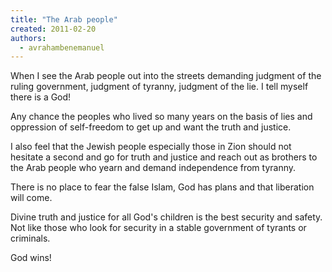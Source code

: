 ```yaml
---
title: "The Arab people"
created: 2011-02-20
authors: 
  - avrahambenemanuel
---
```


When I see the Arab people out into the streets demanding judgment of the ruling government, judgment of tyranny, judgment of the lie. I tell myself there is a God!

Any chance the peoples who lived so many years on the basis of lies and oppression of self-freedom to get up and want the truth and justice.

I also feel that the Jewish people especially those in Zion should not hesitate a second and go for truth and justice and reach out as brothers to the Arab people who yearn and demand independence from tyranny.

There is no place to fear the false Islam, God has plans and that liberation will come.

Divine truth and justice for all God's children is the best security and safety. Not like those who look for security in a stable government of tyrants or criminals.

God wins!
